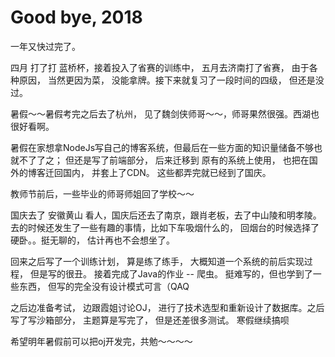 # Good bye, 2018
一年又快过完了。

四月 打了打 蓝桥杯，接着投入了省赛的训练中， 五月去济南打了省赛， 由于各种原因， 当然更因为菜， 没能拿牌。接下来就复习了一段时间的四级， 但还是没过。

暑假～～暑假考完之后去了杭州， 见了魏剑侠师哥～～，师哥果然很强。西湖也很好看啊。

暑假在家想拿NodeJs写自己的博客系统，但最后在一些方面的知识量储备不够也就不了了之； 但还是写了前端部分， 后来迁移到 原有的系统上使用， 也把在国外的博客迁回国内， 并套上了CDN。 这些都弄完就已经到了国庆。

教师节前后，一些毕业的师哥师姐回了学校～～

国庆去了 安徽黄山 看人，国庆后还去了南京，跟肖老板，去了中山陵和明孝陵。去的时候还发生了一些有趣的事情，比如下车吸烟什么的， 回烟台的时候选择了硬卧。。挺无聊的， 估计再也不会想坐了。

回来之后写了一个训练计划， 算是练了练手， 大概知道一个系统的前后实现过程， 但是写的很丑。 接着完成了Java的作业 -- 爬虫。 挺难写的，但也学到了一些东西， 但写的完全没有设计模式可言（QAQ

之后边准备考试， 边跟霞姐讨论OJ， 进行了技术选型和重新设计了数据库。之后写了写沙箱部分， 主题算是写完了， 但是还差很多测试。 寒假继续搞呗

希望明年暑假前可以把oj开发完，共勉～～～～